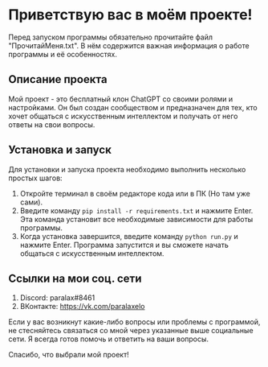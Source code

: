 # Приветствую вас в моём проекте!

Перед запуском программы обязательно прочитайте файл "ПрочитайМеня.txt". В нём содержится важная информация о работе программы и её особенностях.

## Описание проекта

Мой проект - это бесплатный клон ChatGPT со своими ролями и настройками. Он был создан сообществом и предназначен для тех, кто хочет общаться с искусственным интеллектом и получать от него ответы на свои вопросы.

## Установка и запуск

Для установки и запуска проекта необходимо выполнить несколько простых шагов:

1. Откройте терминал в своём редакторе кода или в ПК (Но там уже сами).
2. Введите команду `pip install -r requirements.txt` и нажмите Enter. Эта команда установит все необходимые зависимости для работы программы.
3. Когда установка завершится, введите команду `python run.py` и нажмите Enter. Программа запустится и вы сможете начать общаться с искусственным интеллектом.

## Ссылки на мои соц. сети

1. Discord: paralax#8461
2. ВКонтакте: https://vk.com/paralaxelo

Если у вас возникнут какие-либо вопросы или проблемы с программой, не стесняйтесь связаться со мной через указанные выше социальные сети. Я всегда готов помочь и ответить на ваши вопросы.

Спасибо, что выбрали мой проект!

